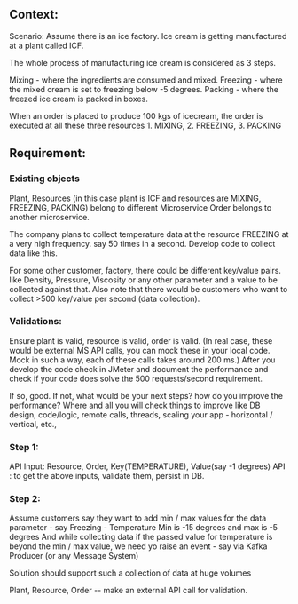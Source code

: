 ## Context:
Scenario: Assume there is an ice factory. Ice cream is getting manufactured at a plant called ICF. 

The whole process of manufacturing ice cream is considered as 3 steps. 

Mixing - where the ingredients are consumed and mixed. 
Freezing - where the mixed cream is set to freezing below -5 degrees. 
Packing -  where the freezed ice cream is packed in boxes.

When an order is placed to produce 100 kgs of icecream, the order is executed at all these three resources 1. MIXING, 2. FREEZING, 3. PACKING

 

## Requirement:
### Existing objects
Plant, Resources (in this case plant is ICF and resources are MIXING, FREEZING, PACKING) belong to different Microservice
Order belongs to another microservice.

The company plans to collect temperature data at the resource FREEZING at a very high frequency. say 50 times in a second.
Develop code to collect data like this.

For some other customer, factory, there could be different key/value pairs. like Density, Pressure, Viscosity or any other parameter and a value to be collected against that.
Also note that there would be customers who want to collect >500 key/value per second (data collection).

### Validations: 

Ensure plant is valid, resource is valid, order is valid. (In real case, these would be external MS API calls, you can mock these in your local code. Mock in such a way, each of these calls takes around 200 ms.)
After you develop the code check in JMeter and document the performance and check if your code does solve the 500 requests/second requirement.

If so, good. If not, what would be your next steps? how do you improve the performance? Where and all you will check things to improve like DB design, code/logic, remote calls, threads, scaling your app - horizontal / vertical, etc.,

 

### Step 1:
API Input: Resource, Order, Key(TEMPERATURE), Value(say -1 degrees)
API : to get the above inputs, validate them, persist in DB.

 

### Step 2:
Assume customers say they want to add min / max values for the data parameter - say Freezing - Temperature Min is -15 degrees and max is -5 degrees
And while collecting data if the passed value for temperature is beyond the min / max value, we need yo raise an event - say via Kafka Producer (or any Message System)

 

Solution should support such a collection of data at huge volumes

Plant, Resource, Order -- make an external API call for validation.
